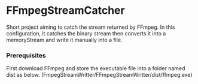 # FFmpegStreamCatcher

Short project aiming to catch the stream returned by FFmpeg.
In this configuration, it catches the binary stream then converts it into a memoryStream and write it manually into a file.

### Prerequisites
First download FFmpeg and store the executable file into a folder named dist as below.
(FmpegStreamWritter/FFmpegStreamWritter/dist/ffmpeg.exe)
